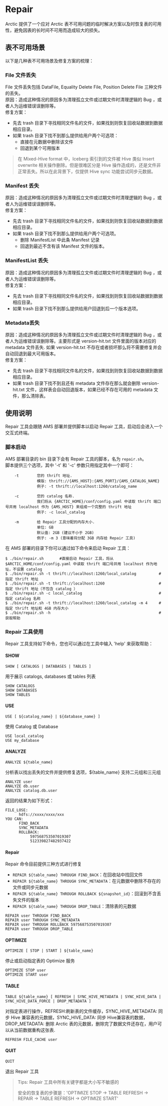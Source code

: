 # Repair
Arctic 提供了一个应对 Arctic 表不可用问题的临时解决方案以及时恢复表的可用性，避免因表的长时间不可用而造成较大的损失。

## 表不可用场景
以下是几种表不可用场景及修复方案的梳理：
### File 文件丢失
File 文件丢失包括 DataFile, Equality Delete File, Position Delete File 三种文件的丢失。  
原因：造成这种情况的原因多为清理孤立文件或过期文件时清理逻辑的 Bug ，或者人为运维错误误删除等。  
修复方案：
- 先去 trash 目录下寻找相同文件名的文件，如果找到则恢复回收站数据到数据相应目录。
- 如果 trash 目录下找不到那么提供给用户两个可选项：
  - 直接在元数据中删除该文件
  - 回退到某个可用版本
> 在 Mixed-Hive format 中，Iceberg 索引到的文件被 Hive 类似 Insert overwrite 相关操作删除。但是很难区分是 Hive 操作造成的，还是文件非正常丢失。所以在此背景下，仅提供 Hive sync 功能尝试同步元数据。

### Manifest 丢失
原因：造成这种情况的原因多为清理孤立文件或过期文件时清理逻辑的 Bug ，或者人为运维错误误删除等。  
修复方案：
- 先去 trash 目录下寻找相同文件名的文件，如果找到则恢复回收站数据到数据相应目录。
- 如果 trash 目录下找不到那么提供给用户两个可选项。
  - 删除 ManifestList 中此条 Manifest 记录
  - 回退到最近不含有该 Manifest 文件的版本。

### ManifestList 丢失
原因：造成这种情况的原因多为清理孤立文件或过期文件时清理逻辑的 Bug ，或者人为运维错误误删除等。  
修复方案：
- 先去 trash 目录下寻找相同文件名的文件，如果找到则恢复回收站数据到数据相应目录。
- 如果 trash 目录下找不到那么提供给用户回退到后一个版本选项。

### Metadata丢失
原因：造成这种情况的原因多为清理孤立文件或过期文件时清理逻辑的 Bug ，或者人为运维错误误删除等。主要形式是 version-hit.txt 文件里面的版本对应的 metadata 文件丢失. 如果 version-hit.txt 不存在或者损坏那么将不需要修复并会自动回退到最大可用版本。  
修复方案：
- 先去 trash 目录下寻找相同文件名的文件，如果找到则恢复回收站数据到数据相应目录。
- 如果 trash 目录下找不到且还有 metadata 文件存在那么就会删除 version-hit.txt 文件，这样表会自动回退版本，如果已经不存在可用的 metadata 文件，那么清除表。

## 使用说明
Repair 工具会跟随 AMS 部署并提供脚本以启动 Repair 工具，启动后会进入一个交互式终端。
### 脚本启动
AMS 部署目录的 bin 目录下会有 Repair 工具的脚本，名为 `repair.sh`。  
脚本提供三个选项，其中 '-t' 和 '-c' 参数只用指定其中一个即可：
```
    -t        您的 thrift 地址.
              模版: thrift://{AMS_HOST}:{AMS_PORT}/{AMS_CATALOG_NAME}
              例子: -t thrift://localhost:1260/catalog_name

    -c        您的 catalog 名称.
              我们将从 {ARCTIC_HOME}/conf/config.yaml 中读取 thrift 端口号并用 localhost 作为 {AMS_HOST} 来组成一个完整的 thrift 地址
              例子: -c local_catalog

    -m        给 Repair 工具分配的内存大小.
              单位: GB
              默认值: 2GB (建议不小于 2GB)
              例子: -m 3 (意味着将分配 3GB 内存给 Repair 工具)
```
在 AMS 部署的目录下你可以通过如下命令来启动 Repair 工具：
```shell
$ ./bin/repair.sh       #直接启动 Repair 工具，将从 $ARCTIC_HOME/conf/config.yaml 中读取 thrift 端口号并用 localhost 作为地址，不设置 catalog
$ ./bin/repair.sh -t thrift://localhost:1260/local_catalog          #指定 thrift 地址
$ ./bin/repair.sh -t thrift://localhost:1260                        #指定 thrift 地址（不包含 catalog ）
$ ./bin/repair.sh -c local_catalog                                  #指定 catalog 名称
$ ./bin/repair.sh -t thrift://localhost:1260/local_catalog -m 4     #指定 thrift 地址和 4GB 内存大小
$ ./bin/repair.sh -h                                                #获取帮助
```

### Repair 工具使用
Repair 工具支持如下命令，您也可以通过在工具中输入 'help' 来获取帮助：
#### SHOW
`SHOW [ CATALOGS | DATABASES | TABLES ]`

用于展示 catalogs, databases 或 tables 列表
```
SHOW CATALOGS
SHOW DATABASES
SHOW TABLES
```

#### USE
`USE [ ${catalog_name} | ${database_name} ]`

使用 Catalog 或 Database
```
USE local_catalog
USE my_database
```

#### ANALYZE
`ANALYZE ${table_name}`

分析表以找出丢失的文件并提供修复选项，${table_name} 支持二元组和三元组
```
ANALYZE user
ANALYZE db.user
ANALYZE catalog.db.user
```
返回的结果为如下形式：
```
FILE_LOSE:
      hdfs://xxxx/xxxx/xxx
YOU CAN:
      FIND_BACK
      SYNC_METADATA
      ROLLBACK:
           597568753507019307
           512339827482937422
```

#### Repair
Repair 命令目前提供三种方式进行修复
- `REPAIR ${table_name} THROUGH FIND_BACK`：在回收站中找回文件
- `REPAIR ${table_name} THROUGH SYNC_METADATA`：在元数据中删除不存在的文件或同步元数据
- `REPAIR ${table_name} THROUGH ROLLBACK ${snapshot_id}`：回滚到不含丢失文件的版本
- `REPAIR ${table_name} THROUGH DROP_TABLE`：清除表的元数据
```
REPAIR user THROUGH FIND_BACK              
REPAIR user THROUGH SYNC_METADATA          
REPAIR user THROUGH ROLLBACK 597568753507019307
REPAIR user THROUGH DROP_TABLE
```

#### OPTIMIZE
`OPTIMIZE [ STOP | START ] ${table_name}`

停止或启动指定表的 Optimize 服务
```
OPTIMIZE STOP user
OPTIMIZE START user
```

#### TABLE
`TABLE ${table_name} [ REFRESH | SYNC_HIVE_METADATA | SYNC_HIVE_DATA | SYNC_HIVE_DATA_FORCE | DROP_METADATA ]`

对指定表进行操作，REFRESH:刷新表的文件缓存，SYNC_HIVE_METADATA: 同步 Hive 兼容表的元数据，SYNC_HIVE_DATA: 同步 Hive兼容表的数据，
DROP_METADATA: 删除 Arctic 表的元数据，删除完了数据文件还存在，用户可以从当前数据重构这张表.
```
REFRESH FILE_CACHE user 
```

#### QUIT
`QUIT`

退出 Repair 工具

> Tips: Repair 工具中所有关键字都是大小写不敏感的
> 
> 安全的恢复表的步骤是：'OPTIMIZE STOP -> TABLE REFRESH -> REPAIR -> TABLE REFRESH -> OPTIMIZE START'



